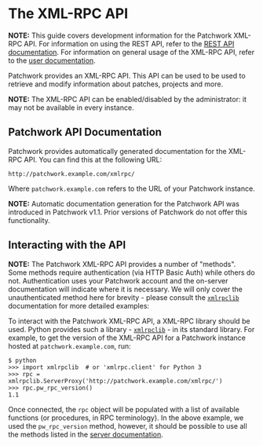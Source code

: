 # The XML-RPC API

**NOTE:** This guide covers development information for the Patchwork XML-RPC
API. For information on using the REST API, refer to the [REST API
documentation][doc-rest]. For information on general usage of the XML-RPC API,
refer to the [user documentation][doc-usage].

Patchwork provides an XML-RPC API. This API can be used to be used to retrieve
and modify information about patches, projects and more.

**NOTE:** The XML-RPC API can be enabled/disabled by the administrator: it may
not be available in every instance.

## Patchwork API Documentation

Patchwork provides automatically generated documentation for the XML-RPC API.
You can find this at the following URL:

    http://patchwork.example.com/xmlrpc/

Where `patchwork.example.com` refers to the URL of your Patchwork instance.

**NOTE:** Automatic documentation generation for the Patchwork API was
introduced in Patchwork v1.1. Prior versions of Patchwork do not offer this
functionality.

## Interacting with the API

**NOTE:** The Patchwork XML-RPC API provides a number of "methods". Some
methods require authentication (via HTTP Basic Auth) while others do not.
Authentication uses your Patchwork account and the on-server documentation will
indicate where it is necessary.  We will only cover the unauthenticated method
here for brevity - please consult the [`xmlrpclib`][ref-xmlrpclib]
documentation for more detailed examples:

To interact with the Patchwork XML-RPC API, a XML-RPC library should be used.
Python provides such a library - [`xmlrpclib`][ref-xmlrpclib] - in its standard
library. For example, to get the version of the XML-RPC API for a Patchwork
instance hosted at `patchwork.example.com`, run:

    $ python
    >>> import xmlrpclib  # or 'xmlrpc.client' for Python 3
    >>> rpc = xmlrpclib.ServerProxy('http://patchwork.example.com/xmlrpc/')
    >>> rpc.pw_rpc_version()
    1.1

Once connected, the `rpc` object will be populated with a list of available
functions (or procedures, in RPC terminology). In the above example, we used
the `pw_rpc_version` method, however, it should be possible to use all the
methods listed in the [server documentation](#patchwork-api-documentation).

[doc-rest]: ../usage/rest.md
[doc-usage]: ../usage/xmlrpc.md
[ref-xmlrpclib]: https://docs.python.org/2/library/xmlrpclib.html
